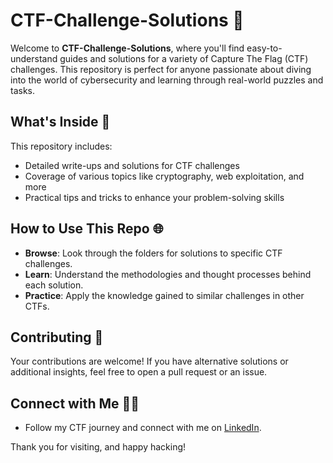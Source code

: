 # CTF-Challenge-Solutions 🚩

Welcome to **CTF-Challenge-Solutions**, where you'll find easy-to-understand guides and solutions for a variety of Capture The Flag (CTF) challenges. This repository is perfect for anyone passionate about diving into the world of cybersecurity and learning through real-world puzzles and tasks.

## What's Inside 🧩

This repository includes:
- Detailed write-ups and solutions for CTF challenges
- Coverage of various topics like cryptography, web exploitation, and more
- Practical tips and tricks to enhance your problem-solving skills

## How to Use This Repo 🌐

- **Browse**: Look through the folders for solutions to specific CTF challenges.
- **Learn**: Understand the methodologies and thought processes behind each solution.
- **Practice**: Apply the knowledge gained to similar challenges in other CTFs.

## Contributing 🤝

Your contributions are welcome! If you have alternative solutions or additional insights, feel free to open a pull request or an issue.

## Connect with Me 👨‍💻

- Follow my CTF journey and connect with me on [LinkedIn](https://www.linkedin.com/in/vbulgakov/).

Thank you for visiting, and happy hacking!
